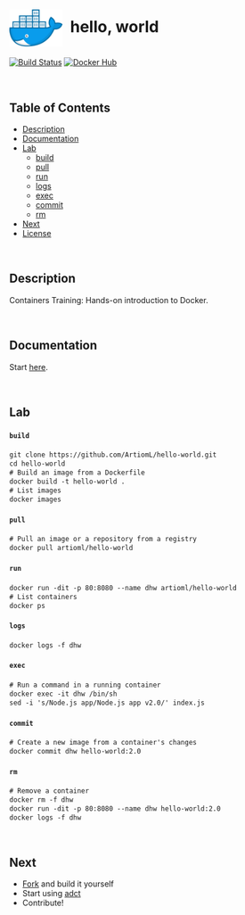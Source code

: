 # <img align="center" src="img/docker.svg" width="96">&nbsp;&nbsp;hello, world

[![Build Status](https://travis-ci.org/ArtiomL/hello-world.svg?branch=master)](https://travis-ci.org/ArtiomL/hello-world)
[![Docker Hub](https://img.shields.io/docker/pulls/artioml/hello-world.svg)](https://hub.docker.com/r/artioml/hello-world/)

&nbsp;&nbsp;

## Table of Contents
- [Description](#description)
- [Documentation](#documentation)
- [Lab](#lab)
	- [build](#build)
	- [pull](#pull)
	- [run](#run)
	- [logs](#logs)
	- [exec](#exec)
	- [commit](#commit)
	- [rm](#rm)
- [Next](#next)
- [License](LICENSE)


&nbsp;&nbsp;

## Description

Containers Training: Hands-on introduction to Docker.

&nbsp;&nbsp;

## Documentation

Start [here](https://github.com/wsargent/docker-cheat-sheet).

&nbsp;&nbsp;

## Lab

#### `build`
```shell
git clone https://github.com/ArtiomL/hello-world.git
cd hello-world
# Build an image from a Dockerfile
docker build -t hello-world .
# List images
docker images
```

#### `pull`
```shell
# Pull an image or a repository from a registry
docker pull artioml/hello-world
```

#### `run`
```shell
docker run -dit -p 80:8080 --name dhw artioml/hello-world
# List containers
docker ps
```

#### `logs`
```shell
docker logs -f dhw
```

#### `exec`
```
# Run a command in a running container
docker exec -it dhw /bin/sh
sed -i 's/Node.js app/Node.js app v2.0/' index.js
```

#### `commit`
```
# Create a new image from a container's changes
docker commit dhw hello-world:2.0
```

#### `rm`
```
# Remove a container
docker rm -f dhw
docker run -dit -p 80:8080 --name dhw hello-world:2.0
docker logs -f dhw
```

&nbsp;&nbsp;

## Next

- [Fork](https://github.com/artioml/hello-world/fork) and build it yourself
- Start using [adct](https://github.com/ArtiomL/adct)
- Contribute!
